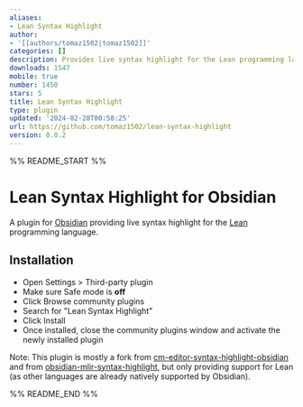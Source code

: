```yaml
---
aliases:
- Lean Syntax Highlight
author:
- '[[authors/tomaz1502|tomaz1502]]'
categories: []
description: Provides live syntax highlight for the Lean programming language
downloads: 1547
mobile: true
number: 1450
stars: 5
title: Lean Syntax Highlight
type: plugin
updated: '2024-02-28T00:58:25'
url: https://github.com/tomaz1502/lean-syntax-highlight
version: 0.0.2
---
```


%% README_START %%

# Lean Syntax Highlight for Obsidian

A plugin for [Obsidian](https://obsidian.md) providing live syntax highlight for the [Lean](https://lean-lang.org/) programming language.

## Installation

- Open Settings > Third-party plugin
- Make sure Safe mode is **off**
- Click Browse community plugins
- Search for "Lean Syntax Highlight"
- Click Install
- Once installed, close the community plugins window and activate the newly installed plugin

Note: This plugin is mostly a fork from [cm-editor-syntax-highlight-obsidian](https://github.com/deathau/cm-editor-syntax-highlight-obsidian) and from [obsidian-mlir-syntax-highlight](https://github.com/Lewuathe/obsidian-mlir-syntax-highlight),
but only providing support for Lean (as other languages are already natively supported by Obsidian).


%% README_END %%
